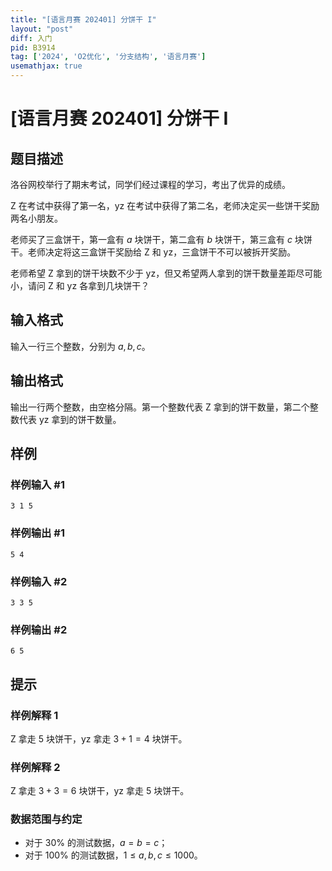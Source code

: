 ```yaml
---
title: "[语言月赛 202401] 分饼干 I"
layout: "post"
diff: 入门
pid: B3914
tag: ['2024', 'O2优化', '分支结构', '语言月赛']
usemathjax: true
---
```


# [语言月赛 202401] 分饼干 I
## 题目描述

洛谷网校举行了期末考试，同学们经过课程的学习，考出了优异的成绩。

Z 在考试中获得了第一名，yz 在考试中获得了第二名，老师决定买一些饼干奖励两名小朋友。

老师买了三盒饼干，第一盒有 $a$ 块饼干，第二盒有 $b$ 块饼干，第三盒有 $c$ 块饼干。老师决定将这三盒饼干奖励给 Z 和 yz，三盒饼干不可以被拆开奖励。

老师希望 Z 拿到的饼干块数不少于 yz，但又希望两人拿到的饼干数量差距尽可能小，请问 Z 和 yz 各拿到几块饼干？
## 输入格式

输入一行三个整数，分别为 $a,b,c$。
## 输出格式

输出一行两个整数，由空格分隔。第一个整数代表 Z 拿到的饼干数量，第二个整数代表 yz 拿到的饼干数量。
## 样例

### 样例输入 #1
```
3 1 5

```
### 样例输出 #1
```
5 4

```
### 样例输入 #2
```
3 3 5

```
### 样例输出 #2
```
6 5

```
## 提示

### 样例解释 1

Z 拿走 $5$ 块饼干，yz 拿走 $3+1=4$ 块饼干。

### 样例解释 2

Z 拿走 $3+3=6$ 块饼干，yz 拿走 $5$ 块饼干。

### 数据范围与约定

- 对于 $30\%$ 的测试数据，$a=b=c$；
- 对于 $100\%$ 的测试数据，$1 \le a,b,c \le 1000$。
